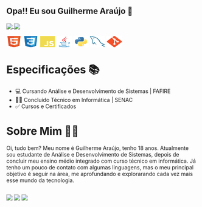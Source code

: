 ## Opa!! Eu sou Guilherme Araújo 👊

<a href="https://github.com/guiaraujoo/github-readme-stats">
  <img height=170 align="center" src="https://github-readme-stats.vercel.app/api?username=guiaraujoo&show_icons=true&theme=radical" />
</a>
<a href="https://github.com/guiaraujoo/convoychat">
  <img height=170 align="center" src="https://github-readme-stats.vercel.app/api/top-langs?username=guiaraujoo&layout=compact&langs_count=8&card_width=320&show_icons=true&theme=radical" />
</a>

<div style="display: inline_block"><br>
  <img align="center" alt="Gui-HTML" height="30" width="40" src="https://raw.githubusercontent.com/devicons/devicon/master/icons/html5/html5-original.svg">
  <img align="center" alt="Gui-CSS" height="30" width="40" src="https://raw.githubusercontent.com/devicons/devicon/master/icons/css3/css3-original.svg">
  <img align="center" alt="Gui-Js" height="30" width="40" src="https://raw.githubusercontent.com/devicons/devicon/master/icons/javascript/javascript-plain.svg">
  <img align="center" alt="Gui-Java" height="30" width="40" src="https://raw.githubusercontent.com/devicons/devicon/master/icons/java/java-original.svg">
  <img align="center" alt="Gui-Python" height="30" width="40" src="https://raw.githubusercontent.com/devicons/devicon/master/icons/python/python-original.svg">
  <img align="center" alt="Gui-Sql" height="30" width="40" src="https://raw.githubusercontent.com/devicons/devicon/master/icons/mysql/mysql-original.svg">
    <img align="center" alt="Gui-Git" height="30" width="40" src="https://raw.githubusercontent.com/devicons/devicon/master/icons/git/git-original.svg">
</div>

##

 # Especificações 📚
- 💻 Cursando Análise e Desenvolvimento de Sistemas | FAFIRE
- 👨‍💻 Concluído Técnico em Informática | SENAC
- ✅ Cursos e Certificados

##

# Sobre Mim 🙋‍♂️
  Oi, tudo bem? Meu nome é Guilherme Araújo, tenho 18 anos. Atualmente sou estudante de Análise e Desenvolvimento de Sistemas, depois de concluir meu ensino médio integrado com curso técnico em informática. Já tenho um pouco de contato com algumas linguagens, mas o meu principal objetivo é seguir na área, me aprofundando e explorarando cada vez mais esse mundo da tecnologia.  

##

<div> 
  <a href="https://instagram.com/guiaraujo011" target="_blank"><img src="https://img.shields.io/badge/-Instagram-%23E4405F?style=for-the-badge&logo=instagram&logoColor=white" target="_blank"></a>
  <a href = "guilhermenaraujo10@gmail.com"><img src="https://img.shields.io/badge/Gmail-D14836?style=for-the-badge&logo=gmail&logoColor=white"></a>
  <a href="https://www.linkedin.com/in/guiiaraujo/" target="_blank"><img src="https://img.shields.io/badge/LinkedIn-0077B5?style=for-the-badge&logo=linkedin&logoColor=white"_blank"></a> 
</div>
